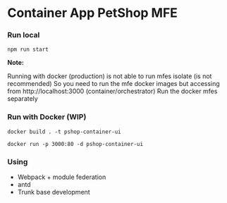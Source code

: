 # Container App PetShop MFE

### Run local
`npm run start`

**Note:**

Running with docker (production) is not able to run mfes isolate (is not recommended)
So you need to run the mfe docker images but accessing from http://localhost:3000 (container/orchestrator)
Run the docker mfes separately

### Run with Docker (WIP)
```
docker build . -t pshop-container-ui

docker run -p 3000:80 -d pshop-container-ui
```

### Using

* Webpack + module federation
* antd
* Trunk base development
